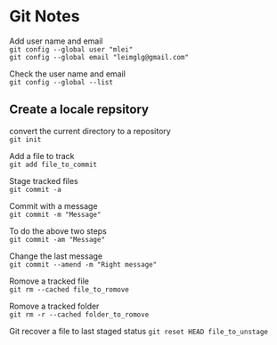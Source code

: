 Git Notes
=====================================

Add user name and email  
`git config --global user "mlei"`  
`git config --global email "leimglg@gmail.com"`  

Check the user name and email  
`git config --global --list`  

Create a locale repsitory
-------------------------------------

convert the current directory to a repository  
`git init`  

Add a file to track  
`git add file_to_commit`  

Stage tracked files  
`git commit -a`  

Commit with a message  
`git commit -m "Message"`  

To do the above two steps  
`git commit -am "Message"`  

Change the last message  
`git commit --amend -m "Right message"`  

Romove a tracked file  
`git rm --cached file_to_romove`  

Romove a tracked folder  
`git rm -r --cached folder_to_romove`  

Git recover a file to last staged status
`git reset HEAD file_to_unstage`


